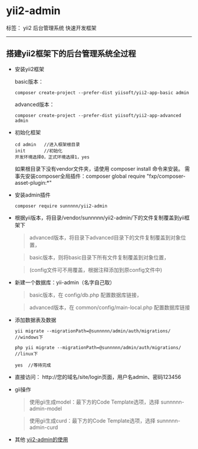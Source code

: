 # yii2-admin

标签： yii2 后台管理系统 快速开发框架

---

## 搭建yii2框架下的后台管理系统全过程 ##

 - 安装yii2框架
 
    basic版本：
    ```
    composer create-project --prefer-dist yiisoft/yii2-app-basic admin
    ```
    
    advanced版本：
    ```
    composer create-project --prefer-dist yiisoft/yii2-app-advanced admin
    ```

 - 初始化框架
 
    ```
    cd admin   //进入框架根目录
    init       //初始化
    开发环境选择0，正式环境选择1，yes
    ```
    如果根目录下没有vendor文件夹，请使用 composer install 命令来安装。
    需事先安装composer全局插件：composer global require "fxp/composer-asset-plugin:*"

 - 安装admin插件
    
    ```
    composer require sunnnnn/yii2-admin
    ```

 - 根据yii版本，将目录/vendor/sunnnnn/yii2-admin/下的文件复制覆盖到yii框架下
    
    > advanced版本，将目录下advanced目录下的文件复制覆盖到对象位置，

    > basic版本，则将basic目录下所有文件复制覆盖到对象位置， 	
    
    > (config文件可不用覆盖，根据注释添加到原config文件中)

 - 新建一个数据库：yii-admin（名字自己取）
 
    > basic版本，在 config/db.php 配置数据库链接，

    > advanced版本，在 common/config/main-local.php 配置数据库链接

 - 添加数据表及数据
 
    ```
    yii migrate --migrationPath=@sunnnnn/admin/auth/migrations/       //windows下
    
    php yii migrate --migrationPath=@sunnnnn/admin/auth/migrations/   //linux下
    
    yes  //等待完成
    ```

 - 直接访问： http://您的域名/site/login页面，用户名admin、密码123456

 - gii操作
    > 使用gii生成model：最下方的Code Template选项，选择 sunnnnn-admin-model

    > 使用gii生成curd：最下方的Code Template选项，选择 sunnnnn-admin-curd

 - 其他
    [yii2-admin的使用][1]


  [1]: http://www.sunnnnn.com/article/yii2-admin